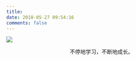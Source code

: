 ```yaml
---
title: 
date: 2018-05-27 09:54:16
comments: false
---
```

![](http://boketuchuang.oss-cn-beijing.aliyuncs.com/18-8-7/41202540.jpg)

<center>不停地学习，不断地成长。</center>